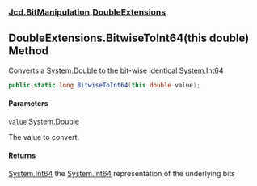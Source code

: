 ### [Jcd.BitManipulation](Jcd.BitManipulation.md 'Jcd.BitManipulation').[DoubleExtensions](Jcd.BitManipulation.DoubleExtensions.md 'Jcd.BitManipulation.DoubleExtensions')

## DoubleExtensions.BitwiseToInt64(this double) Method

Converts a [System.Double](https://docs.microsoft.com/en-us/dotnet/api/System.Double 'System.Double') to the bit-wise identical [System.Int64](https://docs.microsoft.com/en-us/dotnet/api/System.Int64 'System.Int64')

```csharp
public static long BitwiseToInt64(this double value);
```

#### Parameters

<a name='Jcd.BitManipulation.DoubleExtensions.BitwiseToInt64(thisdouble).value'></a>

`value` [System.Double](https://docs.microsoft.com/en-us/dotnet/api/System.Double 'System.Double')

The value to convert.

#### Returns

[System.Int64](https://docs.microsoft.com/en-us/dotnet/api/System.Int64 'System.Int64')
the [System.Int64](https://docs.microsoft.com/en-us/dotnet/api/System.Int64 'System.Int64') representation of the underlying bits